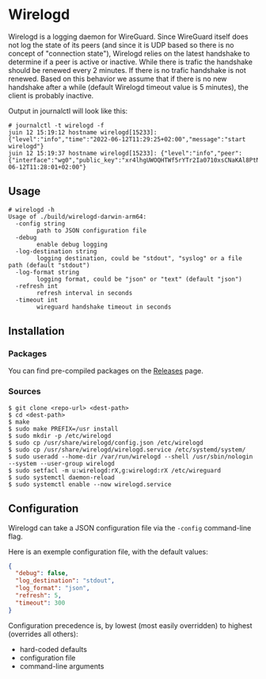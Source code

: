 # Wirelogd

Wirelogd is a logging daemon for WireGuard. Since WireGuard itself does not log
the state of its peers (and since it is UDP based so there is no concept of
"connection state"), Wirelogd relies on the latest handshake to determine if a
peer is active or inactive. While there is trafic the handshake should be
renewed every 2 minutes. If there is no trafic handshake is not renewed. Based
on this behavior we assume that if there is no new handshake after a while
(default Wirelogd timeout value is 5 minutes), the client is probably inactive.

Output in journalctl will look like this:

```
# journalctl -t wirelogd -f
juin 12 15:19:12 hostname wirelogd[15233]: {"level":"info","time":"2022-06-12T11:29:25+02:00","message":"start wirelogd"}
juin 12 15:19:37 hostname wirelogd[15233]: {"level":"info","peer":{"interface":"wg0","public_key":"xr4lhgUWOQHTWf5rYTr2Ia0710xsCNaKAl8PtNTp3TQ=","endpoint":"203.0.113.162:57891","allowed_ips":"192.0.2.119"},"state":"active","time":"2022-06-12T11:28:01+02:00"}
```

## Usage

```
# wirelogd -h
Usage of ./build/wirelogd-darwin-arm64:
  -config string
        path to JSON configuration file
  -debug
        enable debug logging
  -log-destination string
        logging destination, could be "stdout", "syslog" or a file path (default "stdout")
  -log-format string
        logging format, could be "json" or "text" (default "json")
  -refresh int
        refresh interval in seconds
  -timeout int
        wireguard handshake timeout in seconds
```

## Installation

### Packages

You can find pre-compiled packages on the [Releases](https://github.com/nikaro/wirelogd/releases) page.

### Sources

```
$ git clone <repo-url> <dest-path>
$ cd <dest-path>
$ make
$ sudo make PREFIX=/usr install
$ sudo mkdir -p /etc/wirelogd
$ sudo cp /usr/share/wirelogd/config.json /etc/wirelogd
$ sudo cp /usr/share/wirelogd/wirelogd.service /etc/systemd/system/
$ sudo useradd --home-dir /var/run/wirelogd --shell /usr/sbin/nologin --system --user-group wirelogd
$ sudo setfacl -m u:wirelogd:rX,g:wirelogd:rX /etc/wireguard
$ sudo systemctl daemon-reload
$ sudo systemctl enable --now wirelogd.service
```

## Configuration

Wirelogd can take a JSON configuration file via the `-config` command-line flag.

Here is an exemple configuration file, with the default values:

```json
{
  "debug": false,
  "log_destination": "stdout",
  "log_format": "json",
  "refresh": 5,
  "timeout": 300
}
```

Configuration precedence is, by lowest (most easily overridden) to highest
(overrides all others):

- hard-coded defaults
- configuration file
- command-line arguments
